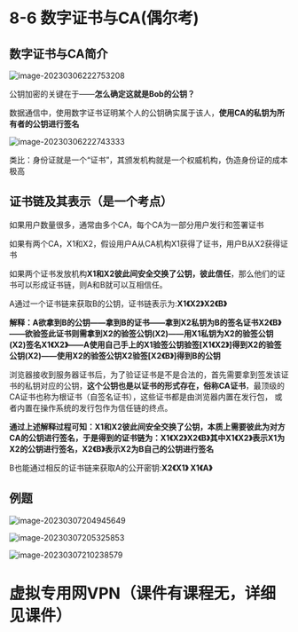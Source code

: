 # 8-6 数字证书与CA(偶尔考)

## 数字证书与CA简介

![image-20230306222753208](https://img.yatjay.top/md/image-20230306222753208.png)

公钥加密的关键在于——**怎么确定这就是Bob的公钥？**

数据通信中，使用数字证书证明某个人的公钥确实属于该人，**使用CA的私钥为所有者的公钥进行签名**

![image-20230306222743333](https://img.yatjay.top/md/image-20230306222743333.png)

类比：身份证就是一个“证书”，其颁发机构就是一个权威机构，伪造身份证的成本极高

## 证书链及其表示（是一个考点）

如果用户数量很多，通常由多个CA，每个CA为一部分用户发行和签署证书

如果有两个CA，X1和X2，假设用户A从CA机构X1获得了证书，用户B从X2获得证书

如果两个证书发放机构**X1和X2彼此间安全交换了公钥，彼此信任**，那么他们的证书可以形成证书链，则A和B就可以互相信任。



A通过一个证书链来获取B的公钥，证书链表示为:**X1《X2》X2《B》**

**解释：A欲拿到B的公钥——拿到B的证书——拿到X2私钥为B的签名证书X2《B》——欲验签此证书则需拿到X2的验签公钥(X2)——用X1私钥为X2的验签公钥(X2)签名X1《X2》——A使用自己手上的X1验签公钥验签[X1《X2》]得到X2的验签公钥(X2)——使用X2的验签公钥X2验签[X2《B》]得到B的公钥**

浏览器接收到服务器证书后，为了验证证书是不是合法的，首先需要拿到签发该证书的私钥对应的公钥，**这个公钥也是以证书的形式存在，俗称CA证书**，最顶级的CA证书也称为根证书（自签名证书），这些证书都是由浏览器内置在发行包， 或者内置在操作系统的发行包作为信任链的终点。

**通过上述解释过程可知：X1和X2彼此间安全交换了公钥，本质上需要彼此为对方CA的公钥进行签名，于是得到的证书链为：X1《X2》X2《B》其中X1《X2》表示X1为X2的公钥进行签名，X2《B》表示X2为B自己的公钥进行签名**

B也能通过相反的证书链来获取A的公开密钥:**X2《X1》 X1《A》**

## 例题

![image-20230307204945649](https://img.yatjay.top/md/image-20230307204945649.png)

![image-20230307205325853](https://img.yatjay.top/md/image-20230307205325853.png)

![image-20230307210238579](https://img.yatjay.top/md/image-20230307210238579.png)

# 虚拟专用网VPN（课件有课程无，详细见课件）